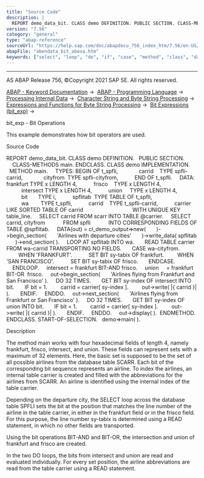 ```yaml
---
title: "Source Code"
description: |
  REPORT demo_data_bit. CLASS demo DEFINITION. PUBLIC SECTION. CLASS-METHODS main. ENDCLASS. CLASS demo IMPLEMENTATION. METHOD main. TYPES: BEGIN OF t_spfli, carrid    TYPE spfli-carrid, cityfrom  TYPE spfli-cityfrom, END OF t_spfli. DATA: frankfurt TYPE x LENGTH 4, frisco    TYPE x LENGTH 4, inte
version: "7.56"
category: "general"
type: "abap-reference"
sourceUrl: "https://help.sap.com/doc/abapdocu_756_index_htm/7.56/en-US/abendata_bit_abexa.htm"
abapFile: "abendata_bit_abexa.htm"
keywords: ["select", "loop", "do", "if", "case", "method", "class", "data", "types", "internal-table", "abendata", "bit", "abexa"]
---
```


* * *

AS ABAP Release 756, ©Copyright 2021 SAP SE. All rights reserved.

[ABAP - Keyword Documentation](https://help.sap.com/doc/abapdocu_756_index_htm/7.56/en-US/abenabap.htm) →  [ABAP - Programming Language](https://help.sap.com/doc/abapdocu_756_index_htm/7.56/en-US/abenabap_reference.htm) →  [Processing Internal Data](https://help.sap.com/doc/abapdocu_756_index_htm/7.56/en-US/abenabap_data_working.htm) →  [Character String and Byte String Processing](https://help.sap.com/doc/abapdocu_756_index_htm/7.56/en-US/abenabap_data_string.htm) →  [Expressions and Functions for Byte String Processing](https://help.sap.com/doc/abapdocu_756_index_htm/7.56/en-US/abenbyte_processing_expr_func.htm) →  [Bit Expressions (bit\_exp)](https://help.sap.com/doc/abapdocu_756_index_htm/7.56/en-US/abapcompute_bit.htm) → 

bit\_exp - Bit Operations

This example demonstrates how bit operators are used.

Source Code

REPORT demo\_data\_bit.
CLASS demo DEFINITION.
  PUBLIC SECTION.
    CLASS-METHODS main.
ENDCLASS.
CLASS demo IMPLEMENTATION.
  METHOD main.
    TYPES: BEGIN OF t\_spfli,
             carrid    TYPE spfli-carrid,
             cityfrom  TYPE spfli-cityfrom,
          END OF t\_spfli.
    DATA: frankfurt TYPE x LENGTH 4,
          frisco    TYPE x LENGTH 4,
          intersect TYPE x LENGTH 4,
          union     TYPE x LENGTH 4,
          bit       TYPE i,
          spflitab  TYPE TABLE OF t\_spfli,
          wa        TYPE t\_spfli,
          carrid    TYPE t\_spfli-carrid,
          carrier   LIKE SORTED TABLE OF carrid
                                WITH UNIQUE KEY table\_line.
    SELECT carrid FROM scarr INTO TABLE @carrier.
    SELECT carrid, cityfrom
           FROM spfli
           INTO CORRESPONDING FIELDS OF TABLE @spflitab.
    DATA(out) = cl\_demo\_output=>new(
      )->begin\_section(
      'Airlines with departure cities'
      )->write\_data( spflitab
      )->end\_section( ).
    LOOP AT spflitab INTO wa.
      READ TABLE carrier FROM wa-carrid TRANSPORTING NO FIELDS.
      CASE wa-cityfrom.
        WHEN 'FRANKFURT'.
          SET BIT sy-tabix OF frankfurt.
        WHEN 'SAN FRANCISCO'.
          SET BIT sy-tabix OF frisco.
      ENDCASE.
    ENDLOOP.
    intersect = frankfurt BIT-AND frisco.
    union     = frankfurt BIT-OR  frisco.
    out->begin\_section(
      'Airlines flying from Frankfurt and San Francisco' ).
    DO 32 TIMES.
      GET BIT sy-index OF intersect INTO bit.
      IF bit = 1.
        carrid = carrier\[ sy-index \].
        out->write( |{ carrid }| ).
      ENDIF.
    ENDDO.
    out->next\_section(
      'Airlines flying from Frankfurt or San Francisco' ).
    DO 32 TIMES.
      GET BIT sy-index OF union INTO bit.
      IF bit = 1.
        carrid = carrier\[ sy-index \].
        out->write( |{ carrid }| ).
      ENDIF.
    ENDDO.
    out->display( ).  ENDMETHOD.
ENDCLASS.
START-OF-SELECTION.
  demo=>main( ).

Description

The method main works with four hexadecimal fields of length 4, namely frankfurt, frisco, intersect, and union. These fields can represent sets with a maximum of 32 elements. Here, the basic set is supposed to be the set of all possible airlines from the database table SCARR. Each bit of the corresponding bit sequence represents an airline. To index the airlines, an internal table carrier is created and filled with the abbreviations for the airlines from SCARR. An airline is identified using the internal index of the table carrier.

Depending on the departure city, the SELECT loop across the database table SPFLI sets the bit at the position that matches the line number of the airline in the table carrier, in either in the frankfurt field or in the frisco field. For this purpose, the line number sy-tabix is determined using a READ statement, in which no other fields are transported.

Using the bit operations BIT-AND and BIT-OR, the intersection and union of frankfurt and frisco are created.

In the two DO loops, the bits from intersect and union are read and evaluated individually. For every set position, the airline abbreviations are read from the table carrier using a READ statement.